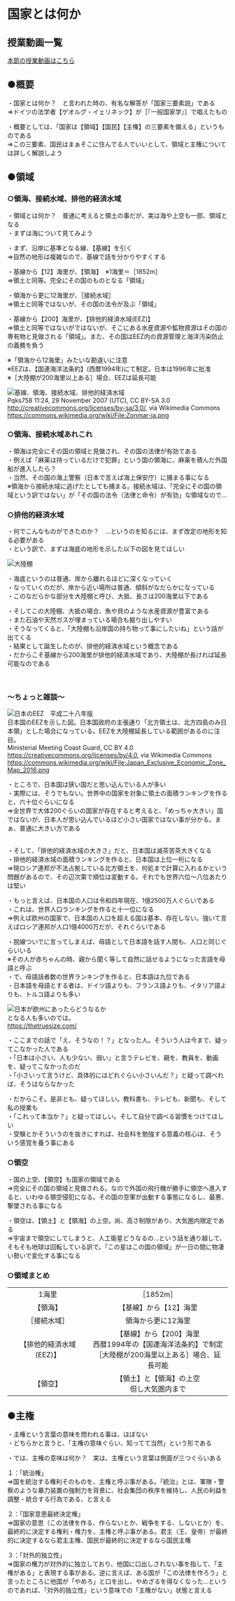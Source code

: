# 国家とは何か    
  
## 授業動画一覧
[本節の授業動画はこちら](LIST.md#国家とは何か)

## ●概要  
  
・国家とは何か？　と言われた時の、有名な解答が「国家三要素説」である  
⇒ドイツの法学者【ゲオルグ・イェリネック】が［『一般国家学』］で唱えたもの  
  
・概要としては、「国家は【領域】【国民】【主権】の三要素を備える」というものである  
⇒この三要素、国民はまぁそこに住んでる人でいいとして、領域と主権については詳しく解説しよう  
  
  
  
## ●領域  
### ○領海、接続水域、排他的経済水域  
・領域とは何か？　普通に考えると領土の事だが、実は海や上空も一部、領域となる  
・まずは海について見てみよう  
  
・まず、沿岸に基準となる線、【基線】を引く  
⇒自然の地形は複雑なので、基線で話を分かりやすくする  
  
・基線から【12】海里が、【領海】　※1海里＝［1852m］  
⇒領土と同等。完全にその国のものとなる「領域」  
  
・領海から更に12海里が、［接続水域］  
⇒領土と同等ではないが、その国の法令が及ぶ「領域」  
  
・基線から【200】海里が、【排他的経済水域(EEZ)】  
⇒領土と同等ではないがではないが、そこにある水産資源や鉱物資源はその国の専有物と見做される「領域」。また、その国はEEZ内の資源管理と海洋汚染防止の義務を負う  
  
※「領海から12海里」みたいな勘違いに注意  
※EEZは、【国連海洋法条約】(西暦1994年)にて制定。日本は1996年に批准  
※［大陸棚が200海里以上ある］場合、EEZは延長可能  
  
![基線、領海、接続水域、排他的経済水域](media/01_01_ryokaiEEZ.png)  
Pqks758 11:24, 29 November 2007 (UTC), CC BY-SA 3.0 <http://creativecommons.org/licenses/by-sa/3.0/>, via Wikimedia Commons  
https://commons.wikimedia.org/wiki/File:Zonmar-ja.png  
  
  
### ○領海、接続水域あれこれ  
・領海は完全にその国の領域と見做され、その国の法律が有効である  
・例えば「麻薬は持っているだけで犯罪」という国の領海に、麻薬を積んだ外国船が進入したら？  
・当然、その国の海上警察（日本で言えば海上保安庁）に捕まる事になる  
※領海から接続水域に逃げたとしても捕まる。接続水域は、「完全にその国の領域という訳ではない」が「その国の法令（法律と命令）が有効」な領域なので…  
  
  
### ○排他的経済水域  
・何でこんなものができたのか？　…というのを知るには、まず改定の地形を知る必要がある  
・という訳で、まずは海底の地形を示した以下の図を見てほしい  
  
![大陸棚](media/01_01_tairikudana.png)  
  
・海底というのは普通、岸から離れるほどに深くなっていく  
・なっていくのだが、岸から近い場所は普通、傾斜がなだらかになっている  
・このなだらかな部分を大陸棚と呼び、大抵、長さは200海里以下である  
  
・そしてこの大陸棚、大抵の場合、魚や貝のような水産資源が豊富である  
・また石油や天然ガスが埋まっている場合も掘り出しやすい  
・そうなってくると、「大陸棚も沿岸国の持ち物って事にしたいね」という話が出てくる  
・結果として誕生したのが、排他的経済水域という概念である  
・だからこそ基線から200海里が排他的経済水域であり、大陸棚が長ければ延長可能なのである  
  
   
### ～ちょっと雑談～  
  
![日本のEEZ　平成二十八年版](media/01_01_JapanEEZ.png)  
日本国のEEZを示した図。日本国政府の主張通り「北方領土は、北方四島のみ日本領」とした場合になっている。EEZを大陸棚延長している範囲があるのに注目。  
Ministerial Meeting Coast Guard, CC BY 4.0 <https://creativecommons.org/licenses/by/4.0>, via Wikimedia Commons  
https://commons.wikimedia.org/wiki/File:Japan_Exclusive_Economic_Zone_Map_2016.png  
  
・ところで、日本国は狭い国だと思い込んでいる人が多い  
・実際には、そうでもない。世界中の国家を対象に領土の面積ランキングを作ると、六十位ぐらいになる  
⇒全世界で大体200ぐらいの国家が存在すると考えると、「めっちゃ大きい」国ではないが、日本人が思い込んでいるほど小さい国家ではない事が分かる。まぁ、普通に大きい方である  
  
   
・そして、「排他的経済水域の大きさ」だと、日本国は滅茶苦茶大きくなる  
・排他的経済水域の面積ランキングを作ると、日本国は上位一桁になる  
⇒現ロシア連邦が不法占拠している北方領土を、何処まで計算に入れるかという問題があるので、その辺次第で順位は変動する。それでも世界六位～八位あたりは堅い  
  
・もっと言えば、日本国の人口は令和四年現在、1億2500万人ぐらいである  
・これは、世界人口ランキングを作ると十一位になる  
⇒例えば欧州の国家で、日本国の人口を超える国は基本、存在しない。強いて言えばロシア連邦が人口1億4000万だが、それぐらいである  
  
・脱線ついでに言ってしまえば、母語として日本語を話す人間も、人口と同じぐらいいる  
※その人が赤ちゃんの時、親から聞く等して自然に話せるようになった言語を母語と呼ぶ  
・で、母語話者数の世界ランキングを作ると、日本語は九位である  
・日本語を母語とする者は、ドイツ語よりも、フランス語よりも、イタリア語よりも、トルコ語よりも多い  
  
![日本が欧州にあったらどうなるか](media/01_01_JapanInEuropa.png)  
となる人も多いのでは。  
https://thetruesize.com/  
  
・ここまでの話で「え、そうなの！？」となった人。そういう人は今まで、疑ってこなかった人である  
・「日本は小さい、人も少ない、弱い」と言うテレビを、親を、教員を、動画を、疑ってこなかったのだ  
・「小さいって言うけど、具体的にはどれぐらい小さいんだ？」と疑って調べれば、そうはならなかった  
  
・だからこそ。是非とも、疑ってほしい。教科書も、テレビも、新聞も、そして私の授業も  
・「これって本当か？」と疑ってほしい。そして自分で調べる習慣をつけてほしい  
・受験とかそういうのを抜きにすれば、社会科を勉強する意義の核心は、そういう感覚を養う事にある   
  
  
### ○領空  
・国の上空、【領空】も国家の領域である  
⇒完全にその国の領域と見做される。なので外国の飛行機が勝手に領空へ進入すると、いわゆる領空侵犯になる。その国の空軍が出動する事態になるし、最悪、撃墜される事になる  
  
・領空は、【領土】と【領海】の上空。尚、高さ制限があり、大気圏内限定である  
⇒宇宙まで領空にしてしまうと、人工衛星どうなるの…という話を通り越して、そもそも地球は回転している訳で。「この星はこの国の領域」が一日の間に物凄い勢いで変化する事になる  
  
  
### ○領域まとめ  
|||  
|:----:|:----:|  
|1海里|［1852m］|  
|【領海】|【基線】から【12】海里|  
|［接続水域］|領海から更に12海里|  
|【排他的経済水域(EEZ)】|【基線】から【200】海里<br>西暦1994年の【国連海洋法条約】で制定<br>［大陸棚が200海里以上ある］場合、延長可能|  
|【領空】|【領土】と【領海】の上空<br>但し大気圏内まで|  
  
  
## ●主権  
・主権という言葉の意味を問われる事は、ほぼない  
・どちらかと言うと、「主権の意味ぐらい、知ってて当然」という形である  
  
・では、主権の意味は何か？　実は、主権という言葉は側面が三つぐらいある  
  
１：「統治権」  
⇒国を統治する権利そのものを、主権と呼ぶ事がある。「統治」とは、軍隊・警察のような暴力装置の強制力を背景に、社会集団の秩序を維持し、人民の利益を調整・統合する行為である、と言える  
  
２：「国家意思最終決定権」  
⇒国家の意思（この法律を作る、作らないとか、戦争をする、しないとか）を、最終的に決定する権利・権力を、主権と呼ぶ事がある。君主（王、皇帝）が最終的に決定するなら君主主権、国民が最終的に決定するなら国民主権  
  
３：「対外的独立性」  
⇒国家の権力が対外的に独立しており、他国に口出しされない事を指して、「主権がある」と表現する事がある。逆に言えば、ある国が「この法律を作ろう」と言ったところに他国が「やめろ」と口を出し、やめざるを得なくなった…というのであれば、「対外的独立性」という意味での「主権がない」状態と言える  
  
